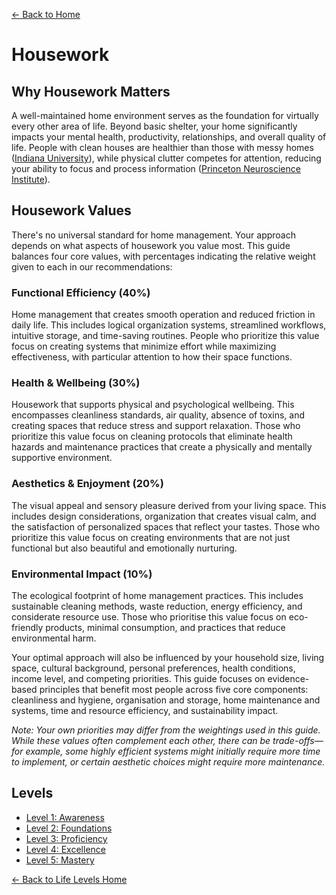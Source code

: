 [← Back to Home](../)
# Housework
## Why Housework Matters

A well-maintained home environment serves as the foundation for virtually every other area of life. Beyond basic shelter, your home significantly impacts your mental health, productivity, relationships, and overall quality of life. People with clean houses are healthier than those with messy homes ([Indiana University](https://news.iu.edu/stories/2015/08/iub/releases/24-housework-physical-activity.html)), while physical clutter competes for attention, reducing your ability to focus and process information ([Princeton Neuroscience Institute](https://www.jneurosci.org/content/31/2/587)).

## Housework Values
There's no universal standard for home management. Your approach depends on what aspects of housework you value most. This guide balances four core values, with percentages indicating the relative weight given to each in our recommendations:

### Functional Efficiency (40%)
Home management that creates smooth operation and reduced friction in daily life. This includes logical organization systems, streamlined workflows, intuitive storage, and time-saving routines. People who prioritize this value focus on creating systems that minimize effort while maximizing effectiveness, with particular attention to how their space functions.

### Health & Wellbeing (30%)
Housework that supports physical and psychological wellbeing. This encompasses cleanliness standards, air quality, absence of toxins, and creating spaces that reduce stress and support relaxation. Those who prioritize this value focus on cleaning protocols that eliminate health hazards and maintenance practices that create a physically and mentally supportive environment.

### Aesthetics & Enjoyment (20%)
The visual appeal and sensory pleasure derived from your living space. This includes design considerations, organization that creates visual calm, and the satisfaction of personalized spaces that reflect your tastes. Those who prioritize this value focus on creating environments that are not just functional but also beautiful and emotionally nurturing.

### Environmental Impact (10%)
The ecological footprint of home management practices. This includes sustainable cleaning methods, waste reduction, energy efficiency, and considerate resource use. Those who prioritise this value focus on eco-friendly products, minimal consumption, and practices that reduce environmental harm.

Your optimal approach will also be influenced by your household size, living space, cultural background, personal preferences, health conditions, income level, and competing priorities. This guide focuses on evidence-based principles that benefit most people across five core components: cleanliness and hygiene, organisation and storage, home maintenance and systems, time and resource efficiency, and sustainability impact.

_Note: Your own priorities may differ from the weightings used in this guide. While these values often complement each other, there can be trade-offs—for example, some highly efficient systems might initially require more time to implement, or certain aesthetic choices might require more maintenance._

## Levels
- [Level 1: Awareness](level-1)
- [Level 2: Foundations](level-2)
- [Level 3: Proficiency](level-3)
- [Level 4: Excellence](level-4)
- [Level 5: Mastery](level-5)

[← Back to Life Levels Home](../)
